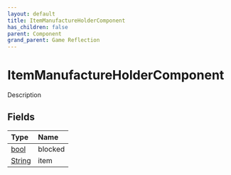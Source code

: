 ```yaml
---
layout: default
title: ItemManufactureHolderComponent
has_children: false
parent: Component
grand_parent: Game Reflection
---
```

# ItemManufactureHolderComponent
Description 

## Fields

| Type | Name |
|:-------------|:--------------|
| [bool](/docs/game-reflection/components/bool) | blocked |
| [String](/docs/game-reflection/components/string) | item |

